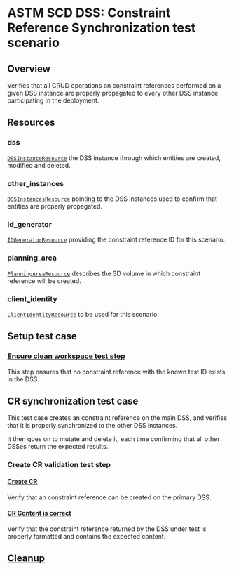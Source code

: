 # ASTM SCD DSS: Constraint Reference Synchronization test scenario

## Overview

Verifies that all CRUD operations on constraint references performed on a given DSS instance
are properly propagated to every other DSS instance participating in the deployment.

## Resources

### dss

[`DSSInstanceResource`](../../../../../resources/astm/f3548/v21/dss.py) the DSS instance through which entities are created, modified and deleted.

### other_instances

[`DSSInstancesResource`](../../../../../resources/astm/f3548/v21/dss.py) pointing to the DSS instances used to confirm that entities are properly propagated.

### id_generator

[`IDGeneratorResource`](../../../../../resources/interuss/id_generator.py) providing the constraint reference ID for this scenario.

### planning_area

[`PlanningAreaResource`](../../../../../resources/astm/f3548/v21/planning_area.py) describes the 3D volume in which constraint reference will be created.

### client_identity

[`ClientIdentityResource`](../../../../../resources/communications/client_identity.py) to be used for this scenario.

## Setup test case

### [Ensure clean workspace test step](../clean_workspace.md)

This step ensures that no constraint reference with the known test ID exists in the DSS.

## CR synchronization test case

This test case creates an constraint reference on the main DSS, and verifies that it is properly synchronized to the other DSS instances.

It then goes on to mutate and delete it, each time confirming that all other DSSes return the expected results.

### Create CR validation test step

#### [Create CR](../fragments/cr/crud/create_correct.md)

Verify that an constraint reference can be created on the primary DSS.

#### [CR Content is correct](../fragments/cr/validate/correctness.md)

Verify that the constraint reference returned by the DSS under test is properly formatted and contains the expected content.

## [Cleanup](../clean_workspace.md)
